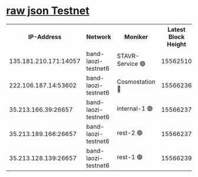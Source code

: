 
[raw json Testnet](https://rpc-check.bandt.stavr.tech/bandt/rpcbandt_result.json)
=

<table><tr><th>IP-Address</th><th>Network</th><th>Moniker</th><th>Latest Block Height</th><th>Earliest Block Height</th><th>Catching Up</th><th>Tx Index</th><th>Voting Power</th><th>Scan Time</th></tr><tr><td>135.181.210.171:14057</td><td>band-laozi-testnet6</td><td>STAVR-Service 🟢</td><td>15562510</td><td>15322501</td><td>False</td><td>on</td><td>0</td><td>2024-02-05T19:21:55.657835807UTC</td></tr><tr><td>222.106.187.14:53602</td><td>band-laozi-testnet6</td><td>Cosmostation 🔴</td><td>15566236</td><td>15423001</td><td>False</td><td>on</td><td>2203623</td><td>2024-02-05T19:21:57.046324967UTC</td></tr><tr><td>35.213.166.39:26657</td><td>band-laozi-testnet6</td><td>internal-1 🟢</td><td>15566237</td><td>15466237</td><td>False</td><td>on</td><td>0</td><td>2024-02-05T19:21:58.034704455UTC</td></tr><tr><td>35.213.189.166:26657</td><td>band-laozi-testnet6</td><td>rest-2 🟢</td><td>15566237</td><td>15466237</td><td>False</td><td>on</td><td>0</td><td>2024-02-05T19:21:58.993432284UTC</td></tr><tr><td>35.213.128.139:26657</td><td>band-laozi-testnet6</td><td>rest-1 🟢</td><td>15566239</td><td>15466239</td><td>False</td><td>on</td><td>0</td><td>2024-02-05T19:22:03.987093933UTC</td></tr></table>
